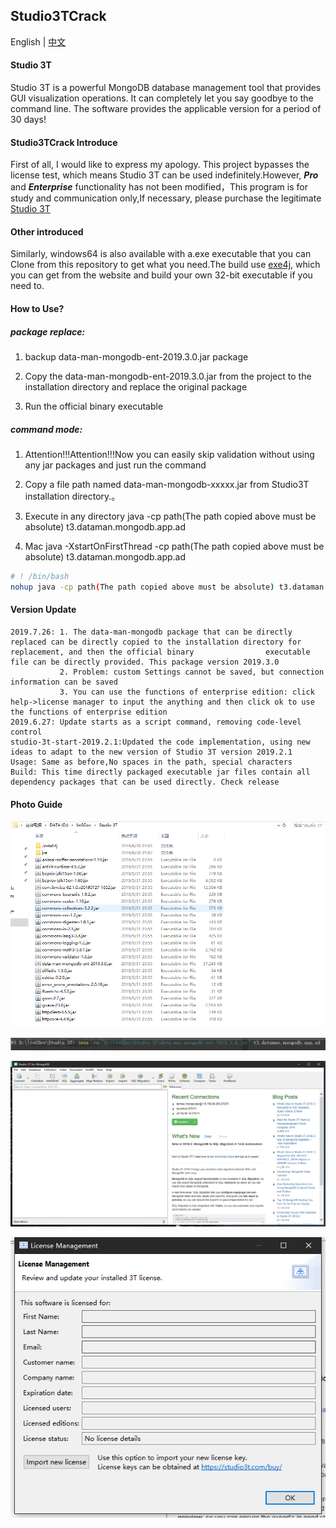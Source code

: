 ## Studio3TCrack

English | [中文](https://github.com/linG5821/Studio3TCrack/blob/master/README.zh-CN.md)

#### Studio 3T

  Studio 3T is a powerful MongoDB database management tool that provides GUI visualization operations. It can completely let you say goodbye to the command line. The software provides the applicable version for a period of 30 days!

#### Studio3TCrack Introduce

  First of all, I would like to express my apology. This project bypasses the license test, which means Studio 3T can be used indefinitely.However, ***Pro*** and ***Enterprise*** functionality has not been modified，This program is for study and communication only,If necessary, please purchase the legitimate [Studio 3T](https://studio3t.com)

#### Other introduced

 Similarly, windows64 is also available with a.exe executable that you can Clone from this repository to get what you need.The build use [exe4j](https://www.ej-technologies.com/), which you can get from the website and build your own 32-bit executable if you need to.

#### How to Use?


##### package replace:
  1. backup data-man-mongodb-ent-2019.3.0.jar package

  2. Copy the data-man-mongodb-ent-2019.3.0.jar from the project to the installation directory and replace the original package

  3. Run the official binary executable

##### command mode:

  1. Attention!!!Attention!!!Now you can easily skip validation without using any jar packages and just run the command

  2. Copy a file path named data-man-mongodb-xxxxx.jar from Studio3T installation directory.。

  3. Execute in any directory java -cp path(The path copied above must be absolute) t3.dataman.mongodb.app.ad

  4. Mac
    java -XstartOnFirstThread -cp path(The path copied above must be absolute) t3.dataman.mongodb.app.ad

   ```bash
   # ! /bin/bash
   nohup java -cp path(The path copied above must be absolute) t3.dataman.mongodb.app.ad >/dev/null 2>&1 &
   ```
#### Version Update
    2019.7.26: 1. The data-man-mongodb package that can be directly replaced can be directly copied to the installation directory for replacement, and then the official binary                executable file can be directly provided. This package version 2019.3.0
               2. Problem: custom Settings cannot be saved, but connection information can be saved
               3. You can use the functions of enterprise edition: click help->license manager to input the anything and then click ok to use the functions of enterprise edition
    2019.6.27: Update starts as a script command, removing code-level control
    studio-3t-start-2019.2.1:Updated the code implementation, using new ideas to adapt to the new version of Studio 3T version 2019.2.1
    Usage: Same as before,No spaces in the path, special characters
    Build: This time directly packaged executable jar files contain all dependency packages that can be used directly. Check release

#### Photo Guide



![image1](./images/1.png)

![image2](./images/2.png)

![image3](./images/3.png)

![image4](./images/4.png)